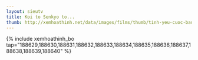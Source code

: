 ```yaml
---
layout: sieutv
title: Koi to Senkyo to...
thumb: http://xemhoathinh.net/data/images/films/thumb/tinh-yeu-cuoc-bau-cu-va-chocolate-koi-to-senkyo-to-chocolate-2012.jpg
---
```

{% include xemhoathinh_bo tap="188629,188630,188631,188632,188633,188634,188635,188636,188637,188638,188639,188640" %} 
